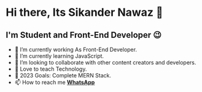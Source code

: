 # Hi there, Its Sikander Nawaz 👋


## I'm Student and Front-End Developer 😉
- 🔭 I’m currently working As Front-End Developer.
- 🌱 I’m currently learning JavaScript.
- 👯 I’m looking to collaborate with other content creators and developers.
- 📢 Love to teach Technology.
- 🥅 2023 Goals: Complete MERN Stack.
- 📫 How to reach me **[WhatsApp](https://wa.me/+923487613204)**
